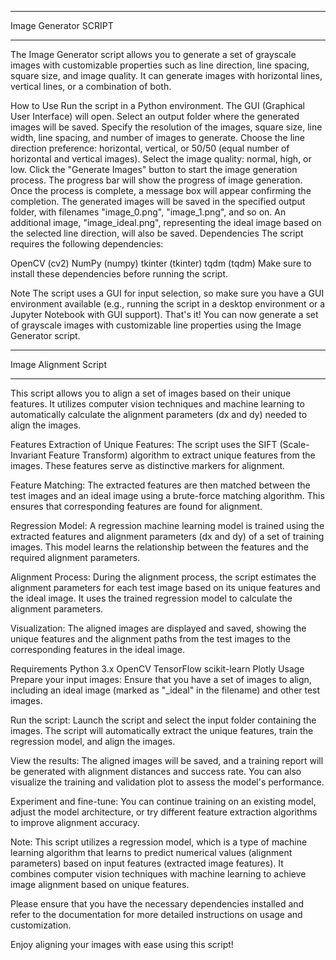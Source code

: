 ****************************************************************
Image Generator SCRIPT
****************************************************************
The Image Generator script allows you to generate a set of grayscale images with customizable properties such as line direction, line spacing, square size, and image quality. It can generate images with horizontal lines, vertical lines, or a combination of both.

How to Use
Run the script in a Python environment.
The GUI (Graphical User Interface) will open.
Select an output folder where the generated images will be saved.
Specify the resolution of the images, square size, line width, line spacing, and number of images to generate.
Choose the line direction preference: horizontal, vertical, or 50/50 (equal number of horizontal and vertical images).
Select the image quality: normal, high, or low.
Click the "Generate Images" button to start the image generation process.
The progress bar will show the progress of image generation.
Once the process is complete, a message box will appear confirming the completion.
The generated images will be saved in the specified output folder, with filenames "image_0.png", "image_1.png", and so on.
An additional image, "image_ideal.png", representing the ideal image based on the selected line direction, will also be saved.
Dependencies
The script requires the following dependencies:

OpenCV (cv2)
NumPy (numpy)
tkinter (tkinter)
tqdm (tqdm)
Make sure to install these dependencies before running the script.

Note
The script uses a GUI for input selection, so make sure you have a GUI environment available (e.g., running the script in a desktop environment or a Jupyter Notebook with GUI support).
That's it! You can now generate a set of grayscale images with customizable line properties using the Image Generator script.


****************************************************************
Image Alignment Script
****************************************************************
This script allows you to align a set of images based on their unique features. It utilizes computer vision techniques and machine learning to automatically calculate the alignment parameters (dx and dy) needed to align the images.

Features
Extraction of Unique Features: The script uses the SIFT (Scale-Invariant Feature Transform) algorithm to extract unique features from the images. These features serve as distinctive markers for alignment.

Feature Matching: The extracted features are then matched between the test images and an ideal image using a brute-force matching algorithm. This ensures that corresponding features are found for alignment.

Regression Model: A regression machine learning model is trained using the extracted features and alignment parameters (dx and dy) of a set of training images. This model learns the relationship between the features and the required alignment parameters.

Alignment Process: During the alignment process, the script estimates the alignment parameters for each test image based on its unique features and the ideal image. It uses the trained regression model to calculate the alignment parameters.

Visualization: The aligned images are displayed and saved, showing the unique features and the alignment paths from the test images to the corresponding features in the ideal image.

Requirements
Python 3.x
OpenCV
TensorFlow
scikit-learn
Plotly
Usage
Prepare your input images: Ensure that you have a set of images to align, including an ideal image (marked as "_ideal" in the filename) and other test images.

Run the script: Launch the script and select the input folder containing the images. The script will automatically extract the unique features, train the regression model, and align the images.

View the results: The aligned images will be saved, and a training report will be generated with alignment distances and success rate. You can also visualize the training and validation plot to assess the model's performance.

Experiment and fine-tune: You can continue training on an existing model, adjust the model architecture, or try different feature extraction algorithms to improve alignment accuracy.

Note: This script utilizes a regression model, which is a type of machine learning algorithm that learns to predict numerical values (alignment parameters) based on input features (extracted image features). It combines computer vision techniques with machine learning to achieve image alignment based on unique features.

Please ensure that you have the necessary dependencies installed and refer to the documentation for more detailed instructions on usage and customization.

Enjoy aligning your images with ease using this script!
